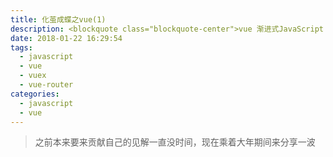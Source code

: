 ```yaml
---
title: 化茧成蝶之vue(1)
description: <blockquote class="blockquote-center">vue 渐进式JavaScript 框架, GitHub雄霸6w多star，必须要学啊</blockquote>
date: 2018-01-22 16:29:54
tags:
  - javascript
  - vue
  - vuex
  - vue-router
categories:
  - javascript
  - vue
---
```


> 之前本来要来贡献自己的见解一直没时间，现在乘着大年期间来分享一波

